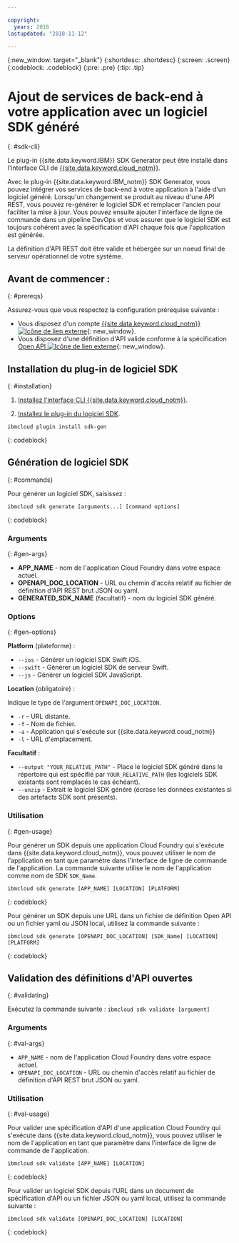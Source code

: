 ```yaml
---

copyright:
  years: 2018
lastupdated: "2018-11-12"

---
```

{:new_window: target="_blank"}
{:shortdesc: .shortdesc}
{:screen: .screen}
{:codeblock: .codeblock}
{:pre: .pre}
{:tip: .tip}

# Ajout de services de back-end à votre application avec un logiciel SDK généré
{: #sdk-cli}

Le plug-in {{site.data.keyword.IBM}} SDK Generator peut être installé dans l'interface CLI de [{{site.data.keyword.cloud_notm}}](/docs/cli/reference/bluemix_cli/get_started.html).

Avec le plug-in {{site.data.keyword.IBM_notm}} SDK Generator, vous pouvez intégrer vos services de back-end à votre application à l'aide d'un logiciel généré. Lorsqu'un changement se produit au niveau d'une API REST, vous pouvez re-générer le logiciel SDK et remplacer l'ancien pour faciliter la mise à jour. Vous pouvez ensuite ajouter l'interface de ligne de commande dans un pipeline DevOps et vous assurer que le logiciel SDK est toujours cohérent avec la spécification d'API chaque fois que l'application est générée.

La définition d'API REST doit être valide et hébergée sur un noeud final de serveur opérationnel de votre système.

## Avant de commencer :
{: #prereqs}

Assurez-vous que vous respectez la configuration prérequise suivante :

* Vous disposez d'un compte [{{site.data.keyword.cloud_notm}} ![Icône de lien externe](../../icons/launch-glyph.svg "Icône de lien externe")](http://bluemix.net){: new_window}.
* Vous disposez d'une définition d'API valide conforme à la spécification [Open API ![Icône de lien externe](../../icons/launch-glyph.svg "Icône de lien externe")](https://www.openapis.org/){: new_window}.

## Installation du plug-in de logiciel SDK
{: #installation}

1. [Installez l'interface CLI {{site.data.keyword.cloud_notm}}](/docs/cli/reference/bluemix_cli/get_started.html).

2. [Installez le plug-in du logiciel SDK](/docs/cli/sdk/index.html).
  ```
  ibmcloud plugin install sdk-gen
  ```
  {: codeblock}

## Génération de logiciel SDK
{: #commands}

Pour générer un logiciel SDK, saisissez :
```
ibmcloud sdk generate [arguments...] [command options]
```
{: codeblock}

### Arguments
{: #gen-args}

* **APP_NAME** - nom de l'application Cloud Foundry dans votre espace actuel.
* **OPENAPI_DOC_LOCATION** - URL ou chemin d'accès relatif au fichier de définition d'API REST brut JSON ou yaml.
* **GENERATED_SDK_NAME** (facultatif) - nom du logiciel SDK généré.

### Options
{: #gen-options}

**Platform** (plateforme) :
  * `--ios` - Générer un logiciel SDK Swift iOS.
  * `--swift` - Générer un logiciel SDK de serveur Swift.
  * `--js` - Générer un logiciel SDK JavaScript.

**Location** (obligatoire) :

Indique le type de l'argument `OPENAPI_DOC_LOCATION`.

  * `-r` - URL distante.
  * `-f` - Nom de fichier.
  * `-a` - Application qui s'exécute sur {{site.data.keyword.coud_notm}}
  * `-l` - URL d'emplacement.

**Facultatif** :
  * `--output "YOUR_RELATIVE_PATH"` - Place le logiciel SDK généré dans le répertoire qui est spécifié par `YOUR_RELATIVE_PATH` (les logiciels SDK existants sont remplacés le cas échéant).
  * `--unzip` - Extrait le logiciel SDK généré (écrase les données existantes si des artefacts SDK sont présents).

### Utilisation
{: #gen-usage}

Pour générer un SDK depuis une application Cloud Foundry qui s'exécute dans {{site.data.keyword.cloud_notm}}, vous pouvez utiliser le nom de l'application en tant que paramètre dans l'interface de ligne de commande de l'application. La
commande suivante utilise le nom de l'application comme nom de SDK `SDK_Name`.

```
ibmcloud sdk generate [APP_NAME] [LOCATION] [PLATFORM]
```
{: codeblock}

Pour générer un SDK depuis une URL dans un fichier de définition Open API ou un fichier yaml ou JSON local, utilisez la commande suivante :

```
ibmcloud sdk generate [OPENAPI_DOC_LOCATION] [SDK_Name] [LOCATION] [PLATFORM]
```
{: codeblock}


## Validation des définitions d'API ouvertes
{: #validating}

Exécutez la commande suivante : `ibmcloud sdk validate [argument]`

### Arguments
{: #val-args}

* `APP_NAME` - nom de l'application Cloud Foundry dans votre espace actuel.
* `OPENAPI_DOC_LOCATION` - URL ou chemin d'accès relatif au fichier de définition d'API REST brut JSON ou yaml.

### Utilisation
{: #val-usage}

Pour valider une spécification d'API d'une application Cloud Foundry qui s'exécute dans {{site.data.keyword.cloud_notm}}, vous pouvez utiliser le nom de l'application en tant que paramètre dans l'interface de ligne de commande de l'application.
```
ibmcloud sdk validate [APP_NAME] [LOCATION]
```
{: codeblock}

Pour valider un logiciel SDK depuis l'URL dans un document de spécification d'API ou un fichier JSON ou yaml local, utilisez la commande suivante :
```
ibmcloud sdk validate [OPENAPI_DOC_LOCATION] [LOCATION]
```
{: codeblock}

